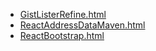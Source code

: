 * [GistListerRefine.html](GistListerRefine.html)
* [ReactAddressDataMaven.html](ReactAddressDataMaven.html)
* [ReactBootstrap.html](ReactBootstrap.html)